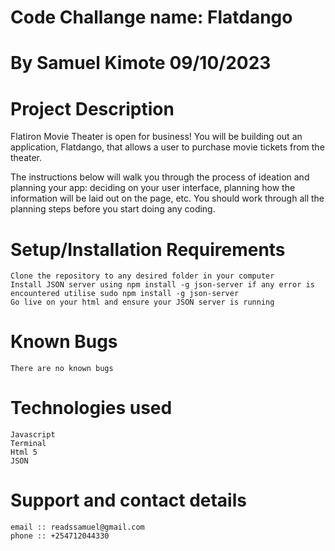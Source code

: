 # Code Challange name: Flatdango
# By Samuel Kimote 09/10/2023
# Project Description

Flatiron Movie Theater is open for business! You will be building out an application, Flatdango, that allows a user to purchase movie tickets from the theater.

The instructions below will walk you through the process of ideation and planning your app: deciding on your user interface, planning how the information will be laid out on the page, etc. You should work through all the planning steps before you start doing any coding.

# Setup/Installation Requirements

    Clone the repository to any desired folder in your computer
    Install JSON server using npm install -g json-server if any error is encountered utilise sudo npm install -g json-server
    Go live on your html and ensure your JSON server is running

# Known Bugs
    There are no known bugs
   
# Technologies used

    Javascript
    Terminal
    Html 5
    JSON

# Support and contact details

    email :: readssamuel@gmail.com
    phone :: +254712044330
